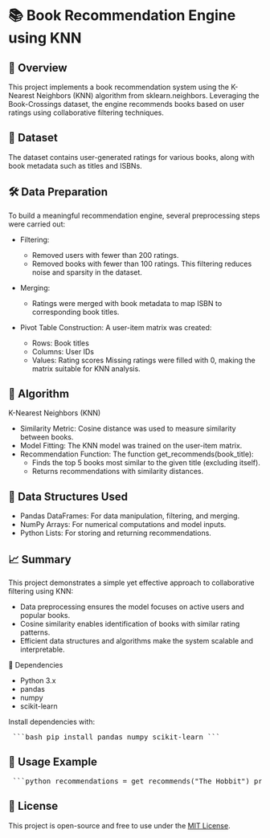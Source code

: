 # 📚 Book Recommendation Engine using KNN
## 🚀 Overview
This project implements a book recommendation system using the K-Nearest Neighbors (KNN) algorithm from sklearn.neighbors. Leveraging the Book-Crossings dataset, the engine recommends books based on user ratings using collaborative filtering techniques.

## 📂 Dataset
The dataset contains user-generated ratings for various books, along with book metadata such as titles and ISBNs.

## 🛠️ Data Preparation
To build a meaningful recommendation engine, several preprocessing steps were carried out:

- Filtering:
  - Removed users with fewer than 200 ratings.
  - Removed books with fewer than 100 ratings.
  This filtering reduces noise and sparsity in the dataset.

- Merging:
  - Ratings were merged with book metadata to map ISBN to  corresponding book titles.
- Pivot Table Construction:
A user-item matrix was created:
  - Rows: Book titles
  - Columns: User IDs
  - Values: Rating scores
  Missing ratings were filled with 0, making the matrix suitable for KNN analysis.

## 🧠 Algorithm
K-Nearest Neighbors (KNN)
  - Similarity Metric:
  Cosine distance was used to measure similarity between books.
  - Model Fitting:
  The KNN model was trained on the user-item matrix.
  - Recommendation Function:
  The function get_recommends(book_title):
    - Finds the top 5 books most similar to the given title (excluding itself).
    - Returns recommendations with similarity distances.

## 📐 Data Structures Used
- Pandas DataFrames: For data manipulation, filtering, and merging.
- NumPy Arrays: For numerical computations and model inputs.
- Python Lists: For storing and returning recommendations.

## 📈 Summary
This project demonstrates a simple yet effective approach to collaborative filtering using KNN:
- Data preprocessing ensures the model focuses on active users and popular books.
- Cosine similarity enables identification of books with similar rating patterns.
- Efficient data structures and algorithms make the system scalable and interpretable.

📌 Dependencies
- Python 3.x
- pandas
- numpy
- scikit-learn

Install dependencies with:
<pre> ```bash pip install pandas numpy scikit-learn ``` </pre>

## 🧪 Usage Example
<pre> ```python recommendations = get_recommends("The Hobbit") print(recommendations) ``` </pre>

## 📎 License
This project is open-source and free to use under the [MIT License](https://mit-license.org/).